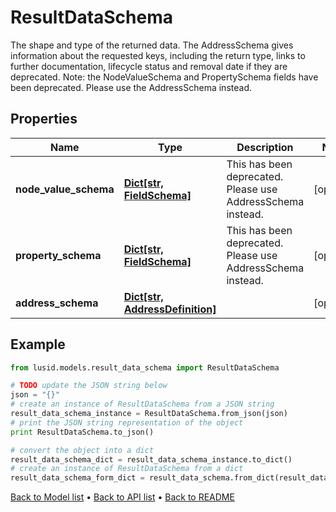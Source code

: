 # ResultDataSchema

The shape and type of the returned data. The AddressSchema gives information about the requested keys,  including the return type, links to further documentation, lifecycle status and removal date if they are  deprecated.                Note: the NodeValueSchema and PropertySchema fields have been deprecated. Please use the AddressSchema instead.

## Properties
Name | Type | Description | Notes
------------ | ------------- | ------------- | -------------
**node_value_schema** | [**Dict[str, FieldSchema]**](FieldSchema.md) | This has been deprecated. Please use AddressSchema instead. | [optional] 
**property_schema** | [**Dict[str, FieldSchema]**](FieldSchema.md) | This has been deprecated. Please use AddressSchema instead. | [optional] 
**address_schema** | [**Dict[str, AddressDefinition]**](AddressDefinition.md) |  | [optional] 

## Example

```python
from lusid.models.result_data_schema import ResultDataSchema

# TODO update the JSON string below
json = "{}"
# create an instance of ResultDataSchema from a JSON string
result_data_schema_instance = ResultDataSchema.from_json(json)
# print the JSON string representation of the object
print ResultDataSchema.to_json()

# convert the object into a dict
result_data_schema_dict = result_data_schema_instance.to_dict()
# create an instance of ResultDataSchema from a dict
result_data_schema_form_dict = result_data_schema.from_dict(result_data_schema_dict)
```
[Back to Model list](../README.md#documentation-for-models) &#8226; [Back to API list](../README.md#documentation-for-api-endpoints) &#8226; [Back to README](../README.md)



